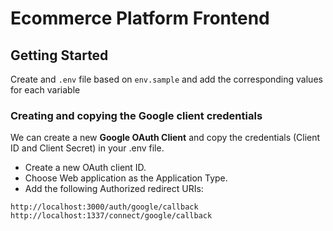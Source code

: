 # Ecommerce Platform Frontend

## Getting Started

Create and `.env` file based on `env.sample` and add the corresponding values for each variable

### Creating and copying the Google client credentials

We can create a new **Google OAuth Client** and copy the credentials (Client ID and Client Secret) in your .env file.

- Create a new OAuth client ID.
- Choose Web application as the Application Type.
- Add the following Authorized redirect URIs:

```
http://localhost:3000/auth/google/callback
http://localhost:1337/connect/google/callback
```

